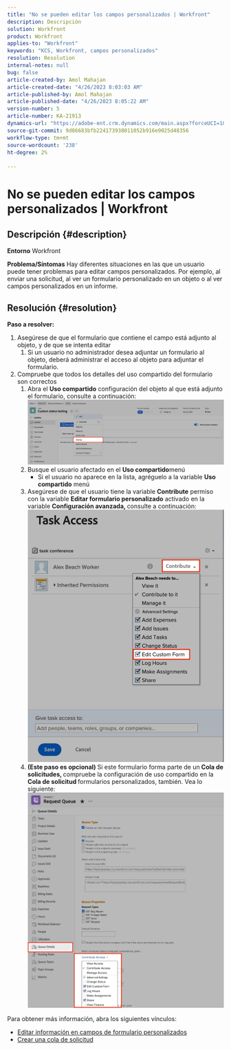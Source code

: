 ```yaml
---
title: "No se pueden editar los campos personalizados | Workfront"
description: Descripción
solution: Workfront
product: Workfront
applies-to: "Workfront"
keywords: "KCS, Workfront, campos personalizados"
resolution: Resolution
internal-notes: null
bug: false
article-created-by: Amol Mahajan
article-created-date: "4/26/2023 8:03:03 AM"
article-published-by: Amol Mahajan
article-published-date: "4/26/2023 8:05:22 AM"
version-number: 5
article-number: KA-21913
dynamics-url: "https://adobe-ent.crm.dynamics.com/main.aspx?forceUCI=1&pagetype=entityrecord&etn=knowledgearticle&id=665530c0-08e4-ed11-a7c7-6045bd0065f9"
source-git-commit: 9d86683bfb224173938011052b916e9025d48356
workflow-type: tm+mt
source-wordcount: '238'
ht-degree: 2%

---
```


# No se pueden editar los campos personalizados | Workfront

## Descripción {#description}

<b>Entorno</b>
Workfront


<b>Problema/Síntomas</b>
Hay diferentes situaciones en las que un usuario puede tener problemas para editar campos personalizados. Por ejemplo, al enviar una solicitud, al ver un formulario personalizado en un objeto o al ver campos personalizados en un informe.


## Resolución {#resolution}

<b>Paso a resolver:</b>
1. Asegúrese de que el formulario que contiene el campo está adjunto al objeto, y de que se intenta editar
   1. Si un usuario no administrador desea adjuntar un formulario al objeto, deberá administrar el acceso al objeto para adjuntar el formulario.
2. Compruebe que todos los detalles del uso compartido del formulario son correctos
   1. Abra el <b>Uso compartido</b> configuración del objeto al que está adjunto el formulario, consulte a continuación:![](assets/d4ce1013-76e3-ed11-a7c7-6045bd006704.png)
   2. Busque el usuario afectado en el <b>Uso compartido</b>menú
      - Si el usuario no aparece en la lista, agréguelo a la variable <b>Uso compartido</b> menú
   3. Asegúrese de que el usuario tiene la variable <b>Contribute</b> permiso con la variable <b>Editar formulario personalizado</b> activado en la variable <b>Configuración avanzada, </b>consulte a continuación:![](assets/469b16e9-75e3-ed11-a7c7-6045bd006704.png)
   4. <b>(Este paso es opcional) </b>Si este formulario forma parte de un<b> Cola de solicitudes, </b>compruebe la configuración de uso compartido en la<b> Cola de solicitud </b>formularios personalizados, también. Vea lo siguiente:![](assets/5104626f-75e3-ed11-a7c7-6045bd006704.png)




Para obtener más información, abra los siguientes vínculos:

- [Editar información en campos de formulario personalizados](https://experienceleague.adobe.com/docs/workfront/using/basics/work-with-custom-forms/edit-custom-forms.html?lang=en)
- [Crear una cola de solicitud](https://experienceleague.adobe.com/docs/workfront/using/manage-work/requests/create-and-manage-request-queues/create-request-queue.html?lang=en)

